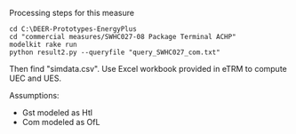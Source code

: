 Processing steps for this measure

```
cd C:\DEER-Prototypes-EnergyPlus
cd "commercial measures/SWHC027-08 Package Terminal ACHP"
modelkit rake run
python result2.py --queryfile "query_SWHC027_com.txt"
```

Then find "simdata.csv". Use Excel workbook provided in eTRM to compute UEC and UES.

Assumptions:

- Gst modeled as Htl
- Com modeled as OfL

